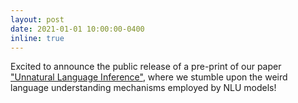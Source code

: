 ```yaml
---
layout: post
date: 2021-01-01 10:00:00-0400
inline: true
---
```


Excited to announce the public release of a pre-print of our paper ["Unnatural Language Inference"](../assets/files/unnat_2021.pdf), where we stumble upon the weird language understanding mechanisms employed by NLU models!
